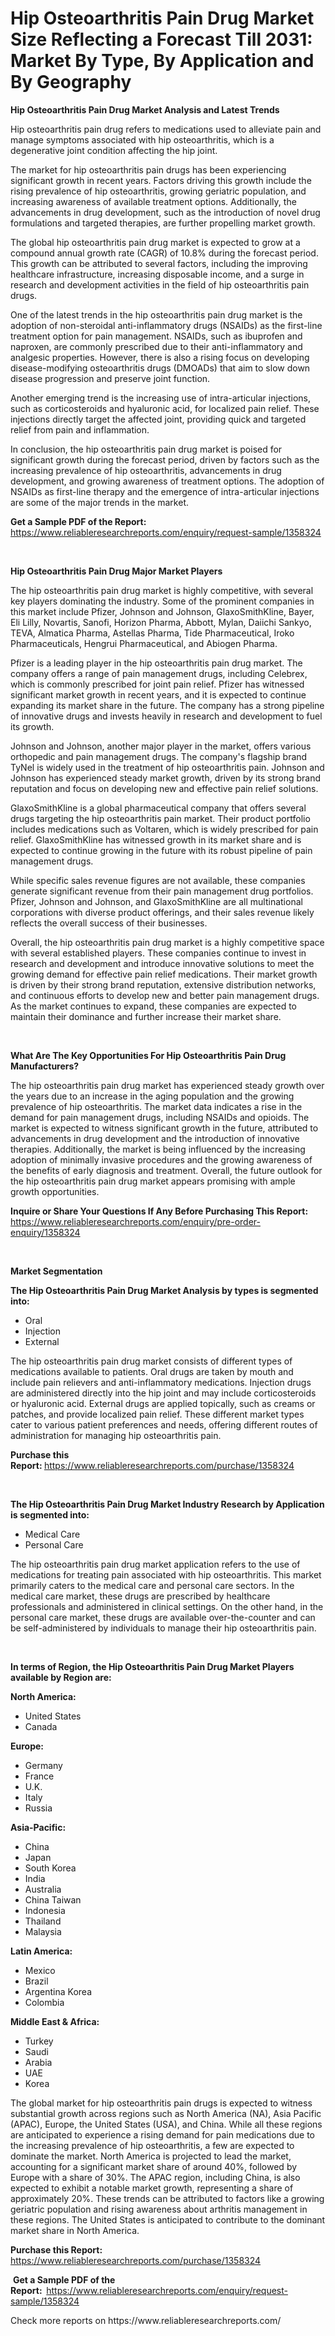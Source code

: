 <p><h1>Hip Osteoarthritis Pain Drug Market Size Reflecting a Forecast Till 2031: Market By Type, By Application and By Geography</h1></p><p><strong>Hip Osteoarthritis Pain Drug Market Analysis and Latest Trends</strong></p>
<p><p>Hip osteoarthritis pain drug refers to medications used to alleviate pain and manage symptoms associated with hip osteoarthritis, which is a degenerative joint condition affecting the hip joint.</p><p>The market for hip osteoarthritis pain drugs has been experiencing significant growth in recent years. Factors driving this growth include the rising prevalence of hip osteoarthritis, growing geriatric population, and increasing awareness of available treatment options. Additionally, the advancements in drug development, such as the introduction of novel drug formulations and targeted therapies, are further propelling market growth.</p><p>The global hip osteoarthritis pain drug market is expected to grow at a compound annual growth rate (CAGR) of 10.8% during the forecast period. This growth can be attributed to several factors, including the improving healthcare infrastructure, increasing disposable income, and a surge in research and development activities in the field of hip osteoarthritis pain drugs.</p><p>One of the latest trends in the hip osteoarthritis pain drug market is the adoption of non-steroidal anti-inflammatory drugs (NSAIDs) as the first-line treatment option for pain management. NSAIDs, such as ibuprofen and naproxen, are commonly prescribed due to their anti-inflammatory and analgesic properties. However, there is also a rising focus on developing disease-modifying osteoarthritis drugs (DMOADs) that aim to slow down disease progression and preserve joint function.</p><p>Another emerging trend is the increasing use of intra-articular injections, such as corticosteroids and hyaluronic acid, for localized pain relief. These injections directly target the affected joint, providing quick and targeted relief from pain and inflammation.</p><p>In conclusion, the hip osteoarthritis pain drug market is poised for significant growth during the forecast period, driven by factors such as the increasing prevalence of hip osteoarthritis, advancements in drug development, and growing awareness of treatment options. The adoption of NSAIDs as first-line therapy and the emergence of intra-articular injections are some of the major trends in the market.</p></p>
<p><strong>Get a Sample PDF of the Report:&nbsp;</strong> <a href="https://www.reliableresearchreports.com/enquiry/request-sample/1358324">https://www.reliableresearchreports.com/enquiry/request-sample/1358324</a></p>
<p>&nbsp;</p>
<p><strong>Hip Osteoarthritis Pain Drug Major Market Players</strong></p>
<p><p>The hip osteoarthritis pain drug market is highly competitive, with several key players dominating the industry. Some of the prominent companies in this market include Pfizer, Johnson and Johnson, GlaxoSmithKline, Bayer, Eli Lilly, Novartis, Sanofi, Horizon Pharma, Abbott, Mylan, Daiichi Sankyo, TEVA, Almatica Pharma, Astellas Pharma, Tide Pharmaceutical, Iroko Pharmaceuticals, Hengrui Pharmaceutical, and Abiogen Pharma.</p><p>Pfizer is a leading player in the hip osteoarthritis pain drug market. The company offers a range of pain management drugs, including Celebrex, which is commonly prescribed for joint pain relief. Pfizer has witnessed significant market growth in recent years, and it is expected to continue expanding its market share in the future. The company has a strong pipeline of innovative drugs and invests heavily in research and development to fuel its growth.</p><p>Johnson and Johnson, another major player in the market, offers various orthopedic and pain management drugs. The company's flagship brand TyNel is widely used in the treatment of hip osteoarthritis pain. Johnson and Johnson has experienced steady market growth, driven by its strong brand reputation and focus on developing new and effective pain relief solutions.</p><p>GlaxoSmithKline is a global pharmaceutical company that offers several drugs targeting the hip osteoarthritis pain market. Their product portfolio includes medications such as Voltaren, which is widely prescribed for pain relief. GlaxoSmithKline has witnessed growth in its market share and is expected to continue growing in the future with its robust pipeline of pain management drugs.</p><p>While specific sales revenue figures are not available, these companies generate significant revenue from their pain management drug portfolios. Pfizer, Johnson and Johnson, and GlaxoSmithKline are all multinational corporations with diverse product offerings, and their sales revenue likely reflects the overall success of their businesses.</p><p>Overall, the hip osteoarthritis pain drug market is a highly competitive space with several established players. These companies continue to invest in research and development and introduce innovative solutions to meet the growing demand for effective pain relief medications. Their market growth is driven by their strong brand reputation, extensive distribution networks, and continuous efforts to develop new and better pain management drugs. As the market continues to expand, these companies are expected to maintain their dominance and further increase their market share.</p></p>
<p>&nbsp;</p>
<p><strong>What Are The Key Opportunities For Hip Osteoarthritis Pain Drug Manufacturers?</strong></p>
<p><p>The hip osteoarthritis pain drug market has experienced steady growth over the years due to an increase in the aging population and the growing prevalence of hip osteoarthritis. The market data indicates a rise in the demand for pain management drugs, including NSAIDs and opioids. The market is expected to witness significant growth in the future, attributed to advancements in drug development and the introduction of innovative therapies. Additionally, the market is being influenced by the increasing adoption of minimally invasive procedures and the growing awareness of the benefits of early diagnosis and treatment. Overall, the future outlook for the hip osteoarthritis pain drug market appears promising with ample growth opportunities.</p></p>
<p><strong>Inquire or Share Your Questions If Any Before Purchasing This Report:</strong> <a href="https://www.reliableresearchreports.com/enquiry/pre-order-enquiry/1358324">https://www.reliableresearchreports.com/enquiry/pre-order-enquiry/1358324</a></p>
<p>&nbsp;</p>
<p><strong>Market Segmentation</strong></p>
<p><strong>The Hip Osteoarthritis Pain Drug Market Analysis by types is segmented into:</strong></p>
<p><ul><li>Oral</li><li>Injection</li><li>External</li></ul></p>
<p><p>The hip osteoarthritis pain drug market consists of different types of medications available to patients. Oral drugs are taken by mouth and include pain relievers and anti-inflammatory medications. Injection drugs are administered directly into the hip joint and may include corticosteroids or hyaluronic acid. External drugs are applied topically, such as creams or patches, and provide localized pain relief. These different market types cater to various patient preferences and needs, offering different routes of administration for managing hip osteoarthritis pain.</p></p>
<p><strong>Purchase this Report:&nbsp;</strong><a href="https://www.reliableresearchreports.com/purchase/1358324">https://www.reliableresearchreports.com/purchase/1358324</a></p>
<p>&nbsp;</p>
<p><strong>The Hip Osteoarthritis Pain Drug Market Industry Research by Application is segmented into:</strong></p>
<p><ul><li>Medical Care</li><li>Personal Care</li></ul></p>
<p><p>The hip osteoarthritis pain drug market application refers to the use of medications for treating pain associated with hip osteoarthritis. This market primarily caters to the medical care and personal care sectors. In the medical care market, these drugs are prescribed by healthcare professionals and administered in clinical settings. On the other hand, in the personal care market, these drugs are available over-the-counter and can be self-administered by individuals to manage their hip osteoarthritis pain.</p></p>
<p>&nbsp;</p>
<p><strong>In terms of Region, the Hip Osteoarthritis Pain Drug Market Players available by Region are:</strong></p>
<p>
    <p> <strong> North America: </strong>
        <ul>
            <li>United States</li>
            <li>Canada</li>
        </ul>
        </p> 
    <p> <strong> Europe: </strong>
        <ul>
            <li>Germany</li>
            <li>France</li>
            <li>U.K.</li>
            <li>Italy</li>
            <li>Russia</li>
        </ul>
        </p> 
    <p> <strong> Asia-Pacific: </strong>
        <ul>
            <li>China</li>
            <li>Japan</li>
            <li>South Korea</li>
            <li>India</li>
            <li>Australia</li>
            <li>China Taiwan</li>
            <li>Indonesia</li>
            <li>Thailand</li>
            <li>Malaysia</li>
        </ul>
        </p> 
    <p> <strong> Latin America: </strong>
        <ul>
            <li>Mexico</li>
            <li>Brazil</li>
            <li>Argentina Korea</li>
            <li>Colombia</li>
        </ul>
        </p> 
    <p> <strong> Middle East & Africa: </strong>
        <ul>
            <li>Turkey</li>
            <li>Saudi</li>
            <li>Arabia</li>
            <li>UAE</li>
            <li>Korea</li>
        </ul>
    </p>
    </p>
<p><p>The global market for hip osteoarthritis pain drugs is expected to witness substantial growth across regions such as North America (NA), Asia Pacific (APAC), Europe, the United States (USA), and China. While all these regions are anticipated to experience a rising demand for pain medications due to the increasing prevalence of hip osteoarthritis, a few are expected to dominate the market. North America is projected to lead the market, accounting for a significant market share of around 40%, followed by Europe with a share of 30%. The APAC region, including China, is also expected to exhibit a notable market growth, representing a share of approximately 20%. These trends can be attributed to factors like a growing geriatric population and rising awareness about arthritis management in these regions. The United States is anticipated to contribute to the dominant market share in North America.</p></p>
<p><strong>Purchase this Report: </strong><a href="https://www.reliableresearchreports.com/purchase/1358324">https://www.reliableresearchreports.com/purchase/1358324</a></p>
<p>&nbsp;<strong>Get a Sample PDF of the Report:&nbsp;&nbsp;</strong><a href="https://www.reliableresearchreports.com/enquiry/request-sample/1358324">https://www.reliableresearchreports.com/enquiry/request-sample/1358324</a></p>
<p><strong></strong></p>
<p>Check more reports on https://www.reliableresearchreports.com/</p>